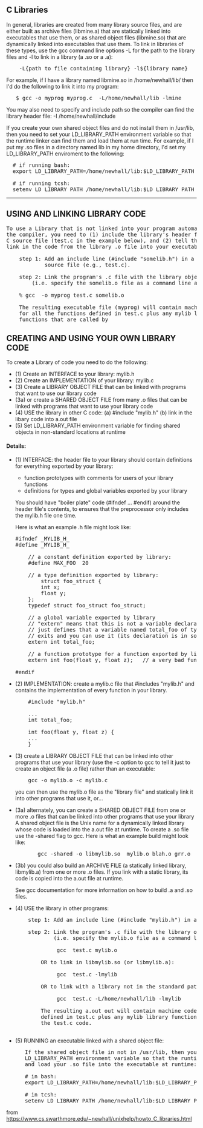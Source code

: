 ## C Libraries

In general, libraries are created from many library source files, and are either built as archive files (libmine.a) that are statically linked into executables that use them, or as shared object files (libmine.so) that are dynamically linked into executables that use them. To link in libraries of these types, use the gcc command line options -L for the path to the library files and -l to link in a library (a .so or a .a):

<pre>    -L{path to file containing library} -l${library name}
</pre>

For example, if I have a library named libmine.so in /home/newhall/lib/ then I'd do the following to link it into my program:

<pre>   $ gcc -o myprog myprog.c  -L/home/newhall/lib -lmine 
</pre>

You may also need to specify and include path so the compiler can find the library header file: -I /home/newhall/include

If you create your own shared object files and do not install them in /usr/lib, then you need to set your LD_LIBRARY_PATH environment variable so that the runtime linker can find them and load them at run time. For example, if I put my .so files in a directory named lib in my home directory, I'd set my LD_LIBRARY_PATH enviroment to the following:

<pre>  # if running bash:
  export LD_LIBRARY_PATH=/home/newhall/lib:$LD_LIBRARY_PATH

  # if running tcsh:
  setenv LD_LIBRARY_PATH /home/newhall/lib:$LD_LIBRARY_PATH
</pre>

* * *

## USING AND LINKING LIBRARY CODE

<pre>To use a Library that is not linked into your program automatically by
the compiler, you need to (1) include the library's header file in your
C source file (test.c in the example below), and (2) tell the compiler to
link in the code from the library .o file into your executable file:

    step 1: Add an include line (#include "somelib.h") in a program 
            source file (e.g., test.c).

    step 2: Link the program's .c file with the library object file 
	    (i.e. specify the somelib.o file as a command line argument to gcc): 

	% gcc  -o myprog test.c somelib.o

    The resulting executable file (myprog) will contain machine code 
    for all the functions defined in test.c plus any mylib library 
    functions that are called by 
</pre>

## CREATING AND USING YOUR OWN LIBRARY CODE

To create a Library of code you need to do the following:

*   (1) Create an INTERFACE to your library: mylib.h
*   (2) Create an IMPLEMENTATION of your library: mylib.c
*   (3) Create a LIBRARY OBJECT FILE that can be linked with programs that want to use our library code
*   (3a) or create a SHARED OBJECT FILE from many .o files that can be linked with programs that want to use your library code
*   (4) USE the library in other C code: (a) #include "mylib.h" (b) link in the libary code into a.out file
*   (5) Set LD_LIBRARY_PATH environment variable for finding shared objects in non-standard locations at runtime

#### Details:

*   (1) INTERFACE: the header file to your library should contain definitions for everything exported by your library:
    *   function prototypes with comments for users of your library functions
    *   definitions for types and global variables exported by your library

    You should have "boiler plate" code (#ifndef ... #endif) around the header file's contents, to ensures that the preprocessor only includes the mylib.h file one time.

    Here is what an example .h file might look like:

    <pre>#ifndef _MYLIB_H_
    #define _MYLIB_H_

        // a constant definition exported by library:
        #define MAX_FOO  20

        // a type definition exported by library:
    		struct foo_struct {  
            int x;
            float y;
        };
        typedef struct foo_struct foo_struct;

        // a global variable exported by library
        // "extern" means that this is not a variable declaration, it 
        // just defines that a variable named total_foo of type int
        // exits and you can use it (its declaration is in some library source file)
        extern int total_foo; 	

        // a function prototype for a function exported by library:
        extern int foo(float y, float z);   // a very bad function name

    #endif
    </pre>

*   (2) IMPLEMENTATION: create a mylib.c file that #includes "mylib.h" and contains the implementation of every function in your library.

    <pre>    #include "mylib.h"

        ...
        int total_foo;

        int foo(float y, float z) { 
    	...
        }
    </pre>

*   (3) create a LIBRARY OBJECT FILE that can be linked into other programs that use your library (use the -c option to gcc to tell it just to create an object file (a .o file) rather than an executable:

    <pre>    gcc -o mylib.o -c mylib.c
    </pre>

    you can then use the mylib.o file as the "library file" and statically link it into other programs that use it, or...
*   (3a) alternately, you can create a SHARED OBJECT FILE from one or more .o files that can be linked into other programs that use your library A shared object file is the Unix name for a dynamically linked library whose code is loaded into the a.out file at runtime. To create a .so file use the -shared flag to gcc. Here is what an example build might look like:

    <pre>       gcc -shared -o libmylib.so  mylib.o blah.o grr.o  -lm 
    </pre>

*   (3b) you could also build an ARCHIVE FILE (a statically linked library, libmylib.a) from one or more .o files. If you link with a static library, its code is copied into the a.out file at runtime.

    See gcc documentation for more information on how to build .a and .so files.

*   (4) USE the library in other programs:

    <pre>    step 1: Add an include line (#include "mylib.h") in all program source files that use library definitions (e.g., test.c).

        step 2: Link the program's .c file with the library object file 
                (i.e. specify the mylib.o file as a command line argument to gcc): 

                 gcc  test.c mylib.o

            OR to link in libmylib.so (or libmylib.a):

                 gcc  test.c -lmylib

            OR to link with a library not in the standard path:

                 gcc  test.c -L/home/newhall/lib -lmylib

            The resulting a.out out will contain machine code for all the functions 
            defined in test.c plus any mylib library functions that are called by 
            the test.c code. 

    </pre>

*   (5) RUNNING an executable linked with a shared object file:

    <pre>   If the shared object file in not in /usr/lib, then you need to set your 
       LD_LIBRARY_PATH environment variable so that the runtime linker can find 
       and load your .so file into the executable at runtime:

       # in bash:
       export LD_LIBRARY_PATH=/home/newhall/lib:$LD_LIBRARY_PATH

       # in tcsh:
       setenv LD_LIBRARY_PATH /home/newhall/lib:$LD_LIBRARY_PATH
    </pre>

from https://www.cs.swarthmore.edu/~newhall/unixhelp/howto_C_libraries.html
